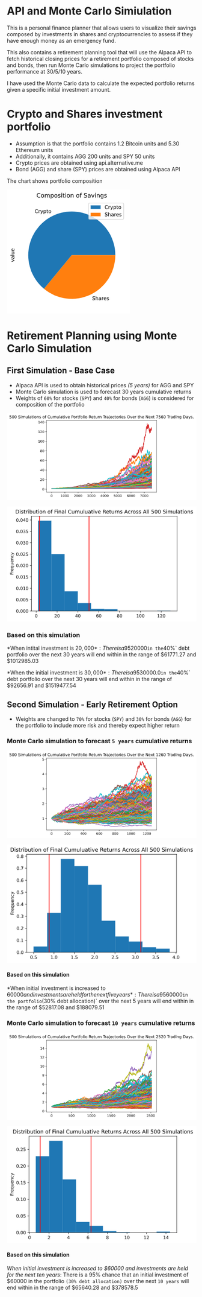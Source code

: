 # API and Monte Carlo Simiulation 


This is a personal finance planner that allows users to visualize their savings composed by investments in shares and cryptocurrencies to assess if they have enough money as an emergency fund.

This also contains a retirement planning tool that will use the Alpaca API to fetch historical closing prices for a retirement portfolio composed of stocks and bonds, then run Monte Carlo simulations to project the portfolio performance at 30/5/10 years. 

I have used the Monte Carlo data to calculate the expected portfolio returns given a specific initial investment amount.

# Crypto and Shares investment portfolio

* Assumption is that the portfolio contains 1.2 Bitcoin units and 5.30 Ethereum units
* Additionally, it contains AGG 200 units and SPY 50 units
* Crypto prices are obtained using api.alternative.me
* Bond (AGG) and share (SPY) prices are obtained using Alpaca API

The chart shows portfolio composition

![Crypto and Shares Portfolio value pie chart](Images/crypto_share_breakup.png)

# Retirement Planning using Monte Carlo Simulation

## First Simulation -  Base Case
* Alpaca API is used to obtain historical prices *(5 years)* for AGG and SPY
* Monte Carlo simulation is used to forecast 30 years cumulative returns
* Weights of `60%` for stocks (`SPY`) and `40%` for bonds (`AGG`) is considered for composition of the portfolio

![Monte Carlo Simulation](Images/plot_1.png)

![Probability Distribution of final cummulative returns](Images/plot_1_dist.png)

### Based on this simulation

*When intital investment is $20,000*:
There is a 95% chance that an initial investment of `$20000` in the `40%` debt portfolio over the next 30 years will end within in the range of $61771.27 and $1012985.03

*When the initial investment is $30,000*:
There is a 95% chance that an initial investment of `$30000.0` in the `40%` debt portfolio over the next 30 years will end within in the range of $92656.91 and $1519477.54

## Second Simulation - Early Retirement Option

* Weights are changed to `70%` for stocks (`SPY`) and `30%` for bonds (`AGG`) for the portfolio to include more risk and thereby expect higher return

### Monte Carlo simulation to forecast `5 years` cumulative returns


![Monte Carlo Simulation](Images/Plot_2.png)

![Probability Distribution of final cummulative returns](Images/plot_2_dist.png)

#### Based on this simulation

*When initial investment is increased to $60000 and investments are held for the next five years*:
There is a 95% chance that an initial investment of `$60000` in the portfolio `(30% debt allocation)` over the next 5 years will end within in the range of $52817.08 and $188079.51

### Monte Carlo simulation to forecast `10 years` cumulative returns


![Monte Carlo Simulation](Images/Plot_3.png)

![Probability Distribution of final cummulative returns](Images/plot_3_dist.png)

#### Based on this simulation

*When initial investment is increased to $60000 and investments are held for the next ten years*:
There is a 95% chance that an initial investment of $60000 in the portfolio `(30% debt allocation)` over the next `10 years` will end within in the range of $65640.28 and $378578.5
